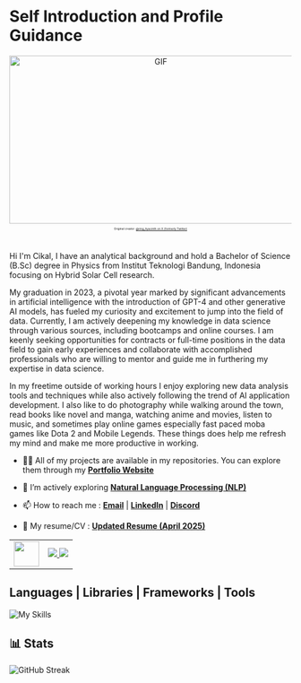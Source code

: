 # Self Introduction and Profile Guidance

<!-- Header Animation -->
<div align="center">
  <img height="300" width="525" alt="GIF" src="https://raw.githubusercontent.com/mcikalmerdeka/assets/main/snorlax_animation.gif">
  <p style="font-size: 6px;"><small>Original creator: <a href="https://x.com/ring_hyacinth/status/1870386506776674376?t=X43CIzUItl7T6uabwSYIpQ&s=19" target="_blank">@ring_hyacinth on X (formerly Twitter)</a></small></p>
</div>

<br>

<!-- Main Profile Introduction -->
Hi I'm Cikal, I have an analytical background and hold a Bachelor of Science (B.Sc) degree in Physics from Institut Teknologi Bandung, Indonesia focusing on Hybrid Solar Cell research.

My graduation in 2023, a pivotal year marked by significant advancements in artificial intelligence with the introduction of GPT-4 and other generative AI models, has fueled my curiosity and excitement to jump into the field of data. Currently, I am actively deepening my knowledge in data science through various sources, including bootcamps and online courses. I am keenly seeking opportunities for contracts or full-time positions in the data field to gain early experiences and collaborate with accomplished professionals who are willing to mentor and guide me in furthering my expertise in data science.

In my freetime outside of working hours I enjoy exploring new data analysis tools and techniques while also actively following the trend of AI application development. I also like to do photography while walking around the town, read books like novel and manga, watching anime and movies, listen to music, and sometimes play online games especially fast paced moba games like Dota 2 and Mobile Legends. These things does help me refresh my mind and make me more productive in working.

- 👨‍💻 All of my projects are available in my repositories. You can explore them through my **[Portfolio Website](https://mcikalmerdeka.my.canva.site/)**
  
- 🌱 I’m actively exploring **[Natural Language Processing (NLP)](https://github.com/mcikalmerdeka/NLP-Learning)**

- 📫 How to reach me : **[Email](mailto:mcikalmerdeka@gmail.com)** | **[LinkedIn](https://www.linkedin.com/in/muhammad-cikal-merdeka-50a658266/)** | **[Discord](https://discordapp.com/users/699071814092980264)**

- 📜 My resume/CV : **[Updated Resume (April 2025)](https://drive.google.com/file/d/1KTVOW2r29bbu2G7JJvBA2O815jemC43B/view?usp=sharing)**

<!-- Profile Additional Info -->
<table>
  <tr>
    <td>
      <!-- Larger profile views -->
      <a href="https://github.com/mcikalmerdeka">
        <img src="https://komarev.com/ghpvc/?username=mcikalmerdeka&style=flat&color=1ED760" height="45"/>
      </a>
    </td>
    <td align="right">
      <!-- Spotify badges -->
      <a href="https://open.spotify.com/playlist/1dvoCOb3vso33rTd4FWqRW?si=aO3T2sowSkmyrqS2pAf-zg">
        <img src="https://img.shields.io/badge/Spotify-Song%20Playlist-1ED760?style=for-the-badge&logo=spotify&logoColor=white"/>
      </a>
      <a href="https://open.spotify.com/artist/5kVZa4lFUmAQlBogl1fkd6?si=0AkswLEfQV6jDpWCKPBRcA">
        <img src="https://img.shields.io/badge/-Favorite%20Artist-1ED760?style=for-the-badge&logoColor=white"/>
      </a>
    </td>
  </tr>
</table>

<!-- Skillsets -->
## Languages | Libraries | Frameworks | Tools
![My Skills](https://go-skill-icons.vercel.app/api/icons?i=python,r,matlab,mysql,postgresql,sqlserver,numpy,pandas,scipy,tensorflow,pytorch,selenium,matplotlib,seaborn,sklearn,huggingface,streamlit,fastapi,langchain,chatgpt,claude,ollama,bigquery,snowflake,pinecone,supabase,tableau,pbi,metabase,looker,dbtlabs,airflow,docker,postman,excel,git,github,dbeaver,vscode,cursor,jupyter,googlecolab&theme=dark&titles=true&perline=15)

<!-- Github and Other Stats -->
## 📊 Stats

<div align="left">
  <img src="https://streak-stats.demolab.com?user=mcikalmerdeka&theme=dark" alt="GitHub Streak" />
</div>
